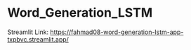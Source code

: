# Word_Generation_LSTM
Streamlit Link: https://fahmad08-word-generation-lstm-app-txpbvc.streamlit.app/
